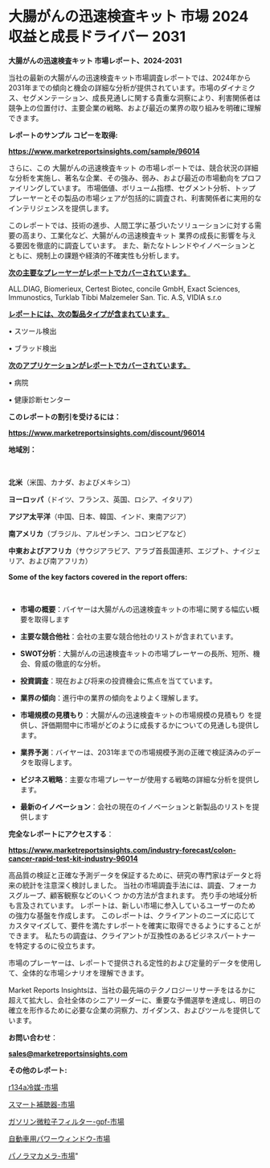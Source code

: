 # 大腸がんの迅速検査キット 市場 2024 収益と成長ドライバー 2031

<strong>大腸がんの迅速検査キット 市場レポート、2024-2031</strong>

当社の最新の大腸がんの迅速検査キット市場調査レポートでは、2024年から2031年までの傾向と機会の詳細な分析が提供されています。市場のダイナミクス、セグメンテーション、成長見通しに関する貴重な洞察により、利害関係者は競争上の位置付け、主要企業の戦略、および最近の業界の取り組みを明確に理解できます。



<strong>レポートのサンプル コピーを取得:</strong> <a href=https://www.marketreportsinsights.com/sample/96014>

<strong><u>https://www.marketreportsinsights.com/sample/96014</u></strong></a>

さらに、この 大腸がんの迅速検査キット の市場レポートでは、競合状況の詳細な分析を実施し、著名な企業、その強み、弱み、および最近の市場動向をプロファイリングしています。 市場価値、ボリューム指標、セグメント分析、トッププレーヤーとその製品の市場シェアが包括的に調査され、利害関係者に実用的なインテリジェンスを提供します。

このレポートでは、技術の進歩、人間工学に基づいたソリューションに対する需要の高まり、工業化など、大腸がんの迅速検査キット 業界の成長に影響を与える要因を徹底的に調査しています。 また、新たなトレンドやイノベーションとともに、規制上の課題や経済的不確実性も分析します。



<strong><u>次の主要なプレーヤーがレポートでカバーされています。</u></strong>

ALL.DIAG, Biomerieux, Certest Biotec, concile GmbH, Exact Sciences, Immunostics, Turklab Tibbi Malzemeler San. Tic. A.S, VIDIA s.r.o



<strong><u><b>レポートには、次の製品タイプが含まれています。</b></u></strong>

• スツール検出

• ブラッド検出



<strong><u><b>次のアプリケーションがレポートでカバーされています。</b></u></strong>

• 病院

• 健康診断センター



<strong><b>このレポートの割引を受けるには：</b></strong>

<a href=https://www.marketreportsinsights.com/discount/96014>

<strong><u>https://www.marketreportsinsights.com/discount/96014</u></strong></a>



<strong>地域別：</strong>

<strong> </strong>



<strong>北米</strong>（米国、カナダ、およびメキシコ）



<strong>ヨーロッパ</strong>（ドイツ、フランス、英国、ロシア、イタリア）



<strong>アジア太平洋</strong>（中国、日本、韓国、インド、東南アジア）



<strong>南アメリカ</strong>（ブラジル、アルゼンチン、コロンビアなど）



<strong>中東およびアフリカ</strong>（サウジアラビア、アラブ首長国連邦、エジプト、ナイジェリア、および南アフリカ）



<strong>Some of the key factors covered in the report offers:</strong>

<strong> </strong>
<ul>
  <li>

<strong>市場の概要</strong>：バイヤーは大腸がんの迅速検査キットの市場に関する幅広い概要を取得します</li>
  <li>

<strong>主要な競合他社</strong>：会社の主要な競合他社のリストが含まれています。</li>
  <li>

<strong>SWOT分析</strong>：大腸がんの迅速検査キットの市場プレーヤーの長所、短所、機会、脅威の徹底的な分析。</li>
  <li>

<strong>投資調査</strong>：現在および将来の投資機会に焦点を当てています。</li>
  <li>

<strong>業界の傾向</strong>：進行中の業界の傾向をよりよく理解します。</li>
  <li>

<strong>市場規模の見積もり</strong>：大腸がんの迅速検査キットの市場規模の見積もり を提供し、評価期間中に市場がどのように成長するかについての見通しも提供します。</li>
  <li>

<strong>業界予測</strong>：バイヤーは、2031年までの市場規模予測の正確で検証済みのデータを取得します。</li>
  <li>

<strong>ビジネス戦略</strong>：主要な市場プレーヤーが使用する戦略の詳細な分析を提供します。</li>
  <li>

<strong>最新のイノベーション</strong>：会社の現在のイノベーションと新製品のリストを提供します</li>
</ul>


<strong>完全なレポートにアクセスする</strong>：

<a href=https://www.marketreportsinsights.com/industry-forecast/colon-cancer-rapid-test-kit-industry-96014>

<strong><u>https://www.marketreportsinsights.com/industry-forecast/colon-cancer-rapid-test-kit-industry-96014</u></strong></a>

高品質の検証と正確な予測データを保証するために、研究の専門家はデータと将来の統計を注意深く検討しました。 当社の市場調査手法には、調査、フォーカスグループ、顧客観察などのいくつ かの方法が含まれます。 売り手の地域分析も言及されています。 レポートは、新しい市場に参入しているユーザーのための強力な基盤を作成します。 このレポートは、クライアントのニーズに応じてカスタマイズして、要件を満たすレポートを確実に取得できるようにすることができます。 私たちの調査は、クライアントが互換性のあるビジネスパートナーを特定するのに役立ちます。

市場のプレーヤーは、レポートで提供される定性的および定量的データを使用して、全体的な市場シナリオを理解できます。

Market Reports Insightsは、当社の最先端のテクノロジーリサーチをはるかに超えて拡大し、会社全体のシニアリーダーに、重要な予備選挙を達成し、明日の確立を形作るために必要な企業の洞察力、ガイダンス、およびツールを提供しています。



<strong><b>お問い合わせ</b></strong>：

<a href=mailto:sales@marketreportsinsights.com>

<strong><u>sales@marketreportsinsights.com</u></strong></a>



<strong>その他のレポート:</strong>

<a href=https://www.linkedin.com/pulse/r134a冷媒-市場-2023-収益と成長ドライバー-2030-pr-news-hub-roprf/>r134a冷媒-市場</a>

<a href=https://www.linkedin.com/pulse/スマート補聴器-市場-2023-推進要因と成長機会-2030-market-tribunal-icltf/>スマート補聴器-市場</a>

<a href=https://www.linkedin.com/pulse/ガソリン微粒子フィルター-gpf-市場-2030-年までの需要に焦点を当てた-2023-年調査レポート-pr-news-hub-kdkmf/>ガソリン微粒子フィルター-gpf-市場</a>

<a href=https://www.linkedin.com/pulse/自動車用パワーウィンドウ-市場-2023-収益と成長ドライバー-2030-pr-news-hub-xkw9f/>自動車用パワーウィンドウ-市場</a>

<a href=https://www.linkedin.com/pulse/パノラマカメラ-市場-2023-新興市場-将来の動向と市場需要-2030-eji8f/>パノラマカメラ-市場</a>"
